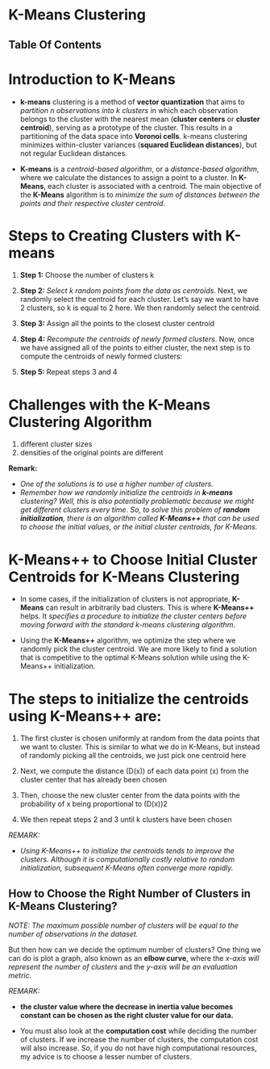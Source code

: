 # K-Means Clustering

## Table Of Contents

# Introduction to K-Means
* __k-means__ clustering is a method of __vector quantization__ that aims to _partition n observations into k clusters_ in which each observation belongs to the cluster with the nearest mean (__cluster centers__ or __cluster centroid__), serving as a prototype of the cluster. This results in a partitioning of the data space into __Voronoi cells__. k-means clustering minimizes within-cluster variances (__squared Euclidean distances__), but not regular Euclidean distances.

* __K-means__ is a _centroid-based algorithm_, or a _distance-based algorithm_, where we calculate the distances to assign a point to a cluster. In __K-Means__, each cluster is associated with a centroid. The main objective of the __K-Means__ algorithm is to _minimize the sum of distances between the points and their respective cluster centroid_.

# Steps to Creating Clusters with K-means
1. __Step 1:__ Choose the number of clusters k

2. __Step 2:__ _Select k random points from the data as centroids_. Next, we randomly select the centroid for each cluster. Let’s say we want to have 2 clusters, so k is equal to 2 here. We then randomly select the centroid.

3. __Step 3:__ Assign all the points to the closest cluster centroid

4. __Step 4:__ _Recompute the centroids of newly formed clusters_. Now, once we have assigned all of the points to either cluster, the next step is to compute the centroids of newly formed clusters:

5. __Step 5:__ Repeat steps 3 and 4

# Challenges with the K-Means Clustering Algorithm
1. different cluster sizes
2. densities of the original points are different

__Remark:__ 
* _One of the solutions is to use a higher number of clusters._
* _Remember how we randomly initialize the centroids in __k-means__ clustering? Well, this is also potentially problematic because we might get different clusters every time. So, to solve this problem of __random initialization__, there is an algorithm called __K-Means++__ that can be used to choose the initial values, or the initial cluster centroids, for K-Means._

# K-Means++ to Choose Initial Cluster Centroids for K-Means Clustering
* In some cases, if the initialization of clusters is not appropriate, __K-Means__ can result in arbitrarily bad clusters. This is where __K-Means++__ helps. It _specifies a procedure to initialize the cluster centers before moving forward with the standard k-means clustering algorithm_.

* Using the __K-Means++__ algorithm, we optimize the step where we randomly pick the cluster centroid. We are more likely to find a solution that is competitive to the optimal K-Means solution while using the K-Means++ initialization.

# The steps to initialize the centroids using K-Means++ are:
1. The first cluster is chosen uniformly at random from the data points that we want to cluster. This is similar to what we do in K-Means, but instead of randomly picking all the centroids, we just pick one centroid here

2. Next, we compute the distance (D(x)) of each data point (x) from the cluster center that has already been chosen

3. Then, choose the new cluster center from the data points with the probability of x being proportional to (D(x))2

4. We then repeat steps 2 and 3 until k clusters have been chosen

_REMARK:_ 
* _Using K-Means++ to initialize the centroids tends to improve the clusters. Although it is computationally costly relative to random initialization, subsequent K-Means often converge more rapidly._

## How to Choose the Right Number of Clusters in K-Means Clustering?
_NOTE:_ _The maximum possible number of clusters will be equal to the number of observations in the dataset._

But then how can we decide the optimum number of clusters? One thing we can do is plot a graph, also known as an __elbow curve__, where the _x-axis will represent the number of clusters_ and the _y-axis will be an evaluation metric_. 

_REMARK:_ 
* __the cluster value where the decrease in inertia value becomes constant can be chosen as the right cluster value for our data.__

* You must also look at the __computation cost__ while deciding the number of clusters. If we increase the number of clusters, the computation cost will also increase. So, if you do not have high computational resources, my advice is to choose a lesser number of clusters.